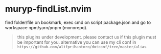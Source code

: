 # muryp-findList.nvim
find folder/file on bookmark, exec cmd on script package.json and go to workspace npm/yarn/pnpm (monorepo).

> this plugins under development. please contact us if this plugin must be important for you. alternative you can use my cli conf in `https://github.com/alifprihantoro/dotconf/tree/master/alias`